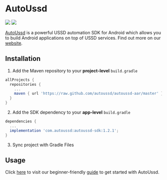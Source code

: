 # AutoUssd

![](https://img.shields.io/badge/platform-android-brightgreen) ![](https://img.shields.io/badge/version-2.0.0-blue)

[AutoUssd](https://autoussd.com) is a powerful USSD automation SDK for Android which allows you to build Android applications on top of USSD services. Find out more on our [website](https://autoussd.com).

## Installation

1. Add the Maven repository to your **project-level** `build.gradle`

```groovy
allProjects {
  repositories {
    ...
    maven { url 'https://raw.github.com/autoussd/autoussd-aar/master' };
  }
}
```

2. Add the SDK dependency to your **app-level** `build.gradle`

```groovy
dependencies {
  ...
  implementation 'com.autoussd:autoussd-sdk:1.2.1';
}
```

3. Sync project with Gradle Files

## Usage

Click [here](https://autoussd.com/docs) to visit our beginner-friendly [guide](https://autoussd.com/docs) to get started with AutoUssd.
